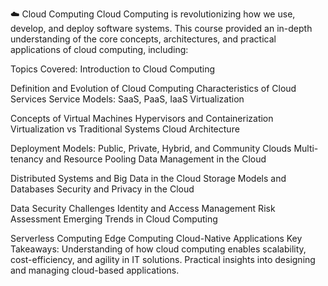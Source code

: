 ☁️ Cloud Computing
Cloud Computing is revolutionizing how we use, develop, and deploy software systems. This course provided an in-depth understanding of the core concepts, architectures, and practical applications of cloud computing, including:

Topics Covered:
Introduction to Cloud Computing

Definition and Evolution of Cloud Computing
Characteristics of Cloud Services
Service Models: SaaS, PaaS, IaaS
Virtualization

Concepts of Virtual Machines
Hypervisors and Containerization
Virtualization vs Traditional Systems
Cloud Architecture

Deployment Models: Public, Private, Hybrid, and Community Clouds
Multi-tenancy and Resource Pooling
Data Management in the Cloud

Distributed Systems and Big Data in the Cloud
Storage Models and Databases
Security and Privacy in the Cloud

Data Security Challenges
Identity and Access Management
Risk Assessment
Emerging Trends in Cloud Computing

Serverless Computing
Edge Computing
Cloud-Native Applications
Key Takeaways:
Understanding of how cloud computing enables scalability, cost-efficiency, and agility in IT solutions.
Practical insights into designing and managing cloud-based applications.
